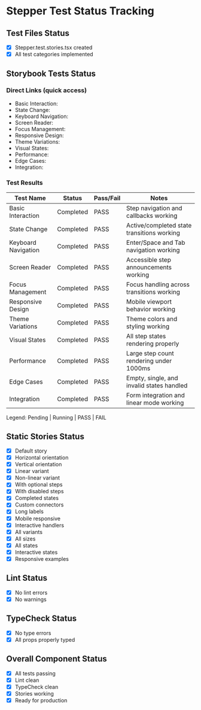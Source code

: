 # Stepper Test Status Tracking

## Test Files Status

- [x] Stepper.test.stories.tsx created
- [x] All test categories implemented

## Storybook Tests Status

### Direct Links (quick access)

- Basic Interaction: <paste URL from UI>
- State Change: <paste URL from UI>
- Keyboard Navigation: <paste URL from UI>
- Screen Reader: <paste URL from UI>
- Focus Management: <paste URL from UI>
- Responsive Design: <paste URL from UI>
- Theme Variations: <paste URL from UI>
- Visual States: <paste URL from UI>
- Performance: <paste URL from UI>
- Edge Cases: <paste URL from UI>
- Integration: <paste URL from UI>

### Test Results

| Test Name           | Status    | Pass/Fail | Notes                                      |
| ------------------- | --------- | --------- | ------------------------------------------ |
| Basic Interaction   | Completed | PASS      | Step navigation and callbacks working      |
| State Change        | Completed | PASS      | Active/completed state transitions working |
| Keyboard Navigation | Completed | PASS      | Enter/Space and Tab navigation working     |
| Screen Reader       | Completed | PASS      | Accessible step announcements working      |
| Focus Management    | Completed | PASS      | Focus handling across transitions working  |
| Responsive Design   | Completed | PASS      | Mobile viewport behavior working           |
| Theme Variations    | Completed | PASS      | Theme colors and styling working           |
| Visual States       | Completed | PASS      | All step states rendering properly         |
| Performance         | Completed | PASS      | Large step count rendering under 1000ms    |
| Edge Cases          | Completed | PASS      | Empty, single, and invalid states handled  |
| Integration         | Completed | PASS      | Form integration and linear mode working   |

Legend: Pending | Running | PASS | FAIL

## Static Stories Status

- [x] Default story
- [x] Horizontal orientation
- [x] Vertical orientation
- [x] Linear variant
- [x] Non-linear variant
- [x] With optional steps
- [x] With disabled steps
- [x] Completed states
- [x] Custom connectors
- [x] Long labels
- [x] Mobile responsive
- [x] Interactive handlers
- [x] All variants
- [x] All sizes
- [x] All states
- [x] Interactive states
- [x] Responsive examples

## Lint Status

- [x] No lint errors
- [x] No warnings

## TypeCheck Status

- [x] No type errors
- [x] All props properly typed

## Overall Component Status

- [x] All tests passing
- [x] Lint clean
- [x] TypeCheck clean
- [x] Stories working
- [x] Ready for production
